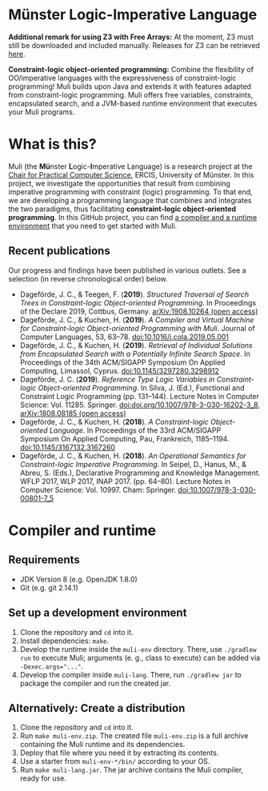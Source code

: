 Münster Logic-Imperative Language
=================================
**Additional remark for using Z3 with Free Arrays:** At the moment, Z3 must still be downloaded and included manually. Releases for Z3 can be retrieved [here](https://github.com/Z3Prover/z3/releases).

**Constraint-logic object-oriented programming:** Combine the flexibility of OO/imperative languages with the expressiveness
of constraint-logic programming! Muli builds upon Java and extends it with
features adapted from constraint-logic programming. Muli offers free variables, constraints, encapsulated search,
and a JVM-based runtime environment that executes your Muli programs.


# What is this?

Muli (the **Mü**nster **L**ogic-**I**mperative Language) is a research project at the [Chair for Practical Computer Science](https://www.wi.uni-muenster.de/department/pi), ERCIS, University of Münster.
In this project, we investigate the opportunities that result from combining imperative programming with
constraint (logic) programming. To that end, we are developing a programming language that combines and 
integrates the two paradigms, thus facilitating **constraint-logic object-oriented programming**. In this
GitHub project, you can find [a compiler and a runtime environment](#Compiler_and_runtime)
that you need to get started with Muli.

## Recent publications

Our progress and findings have been published in various outlets. See a selection (in reverse chronological order) below.

* Dageförde, J. C., & Teegen, F. (**2019**). *Structured Traversal of Search Trees in Constraint-logic Object-oriented Programming*. In Proceedings of the Declare 2019, Cottbus, Germany. [arXiv:1908.10264 (open access)](https://arxiv.org/abs/1908.10264)
* Dageförde, J. C., & Kuchen, H. (**2019**). *A Compiler and Virtual Machine for Constraint-logic Object-oriented Programming with Muli*. Journal of Computer Languages, 53, 63–78.  [doi:10.1016/j.cola.2019.05.001](https://doi.org/10.1016/j.cola.2019.05.001)
* Dageförde, J. C., & Kuchen, H. (**2019**). *Retrieval of Individual Solutions from Encapsulated Search with a Potentially Infinite Search Space*. In Proceedings of the 34th ACM/SIGAPP Symposium On Applied Computing, Limassol, Cyprus. [doi:10.1145/3297280.3298912](https://doi.org/10.1145/3297280.3298912) 
* Dageförde, J. C. (**2019**). *Reference Type Logic Variables in Constraint-logic Object-oriented Programming*. In Silva, J. (Ed.), Functional and Constraint Logic Programming (pp. 131–144). Lecture Notes in Computer Science: Vol. 11285. Springer. [doi:doi.org/10.1007/978-3-030-16202-3_8](https://doi.org/10.1007/978-3-030-16202-3_8), [arXiv:1808.08185 (open access)](https://arxiv.org/abs/1808.08185)
* Dageförde, J. C., & Kuchen, H. (**2018**). *A Constraint-logic Object-oriented Language*. In Proceedings of the 33rd ACM/SIGAPP Symposium On Applied Computing, Pau, Frankreich, 1185–1194. [doi:10.1145/3167132.3167260](https://doi.org/10.1145/3167132.3167260)
* Dageförde, J. C., & Kuchen, H. (**2018**). *An Operational Semantics for Constraint-logic Imperative Programming*. In Seipel, D., Hanus, M., & Abreu, S. (Eds.), Declarative Programming and Knowledge Management. WFLP 2017, WLP 2017, INAP 2017. (pp. 64–80). Lecture Notes in Computer Science: Vol. 10997. Cham: Springer. [doi:10.1007/978-3-030-00801-7_5](https://doi.org/10.1007/978-3-030-00801-7_5)

# Compiler and runtime
## Requirements

* JDK Version 8 (e.g. OpenJDK 1.8.0)
* Git (e.g. git 2.14.1)

## Set up a development environment

1. Clone the repository and `cd` into it.
2. Install dependencies: `make`.
3. Develop the runtime inside the `muli-env` directory. There, use `./gradlew run` to execute Muli; arguments (e. g., class to execute) can be added via ` -Dexec.args="..."`.
4. Develop the compiler inside `muli-lang`. There, run `./gradlew jar` to package the compiler and run the created jar.

## Alternatively: Create a distribution

1. Clone the repository and `cd` into it.
2. Run `make muli-env.zip`. The created file `muli-env.zip` is a full archive containing the Muli runtime and its dependencies.
3. Deploy that file where you need it by extracting its contents.
4. Use a starter from `muli-env-*/bin/` according to your OS.
5. Run `make muli-lang.jar`. The jar archive contains the Muli compiler, ready for use.

